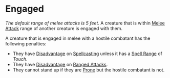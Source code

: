 # Engaged

*The default range of melee attacks is 5 feet.*
A creature that is within [Melee Attack](../Combat/Melee%20Attack.md) range of another creature is engaged with them.

A creature that is engaged in melee with a hostile combatant has the following penalties:

- They have [Disadvantage](../Die%20Rolling%20Mechanics/Disadvantage.md) on [Spellcasting](../../Magic/Spellcasting/Spellcasting.md) unless it has a [Spell Range](../../Magic/Spells/Spell%20Attributes.md#Spell%20Range) of *Touch*.
- They have [Disadvantage](../Die%20Rolling%20Mechanics/Disadvantage.md) on [Ranged Attacks](../Combat/Ranged%20Attack.md).
- They cannot stand up if they are [Prone](Prone.md) but the hostile combatant is not.
